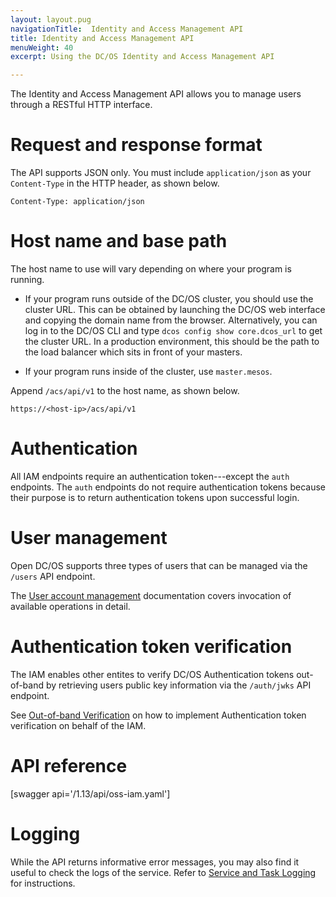 ```yaml
---
layout: layout.pug
navigationTitle:  Identity and Access Management API
title: Identity and Access Management API
menuWeight: 40
excerpt: Using the DC/OS Identity and Access Management API

---
```


<!-- The source repository for this topic is https://github.com/dcos/dcos-docs-site -->

The Identity and Access Management API allows you to manage users through a RESTful HTTP interface.

# Request and response format

The API supports JSON only. You must include `application/json` as your `Content-Type` in the HTTP header, as shown below.

    Content-Type: application/json

# Host name and base path

The host name to use will vary depending on where your program is running.

* If your program runs outside of the DC/OS cluster, you should use the cluster URL. This can be obtained by launching the DC/OS web interface and copying the domain name from the browser. Alternatively, you can log in to the DC/OS CLI and type `dcos config show core.dcos_url` to get the cluster URL. In a production environment, this should be the path to the load balancer which sits in front of your masters.

* If your program runs inside of the cluster, use `master.mesos`.

Append `/acs/api/v1` to the host name, as shown below.

    https://<host-ip>/acs/api/v1

# Authentication

All IAM endpoints require an authentication token---except the `auth` endpoints. The `auth` endpoints do not require authentication tokens because their purpose is to return authentication tokens upon successful login.

# User management

Open DC/OS supports three types of users that can be managed via the `/users` API endpoint.

The [User account management](/1.13/security/oss/user-account-management/) documentation covers invocation of available operations in detail.

# Authentication token verification

The IAM enables other entites to verify DC/OS Authentication tokens out-of-band by retrieving users public key information via the `/auth/jwks` API endpoint.

See [Out-of-band Verification](/1.13/security/oss/authentication/authentication-token/out-of-band-verification/) on how to implement Authentication token verification on behalf of the IAM.

# API reference

[swagger api='/1.13/api/oss-iam.yaml']

# Logging

While the API returns informative error messages, you may also find it useful to check the logs of the service. Refer to [Service and Task Logging](/1.13/monitoring/logging/) for instructions.

